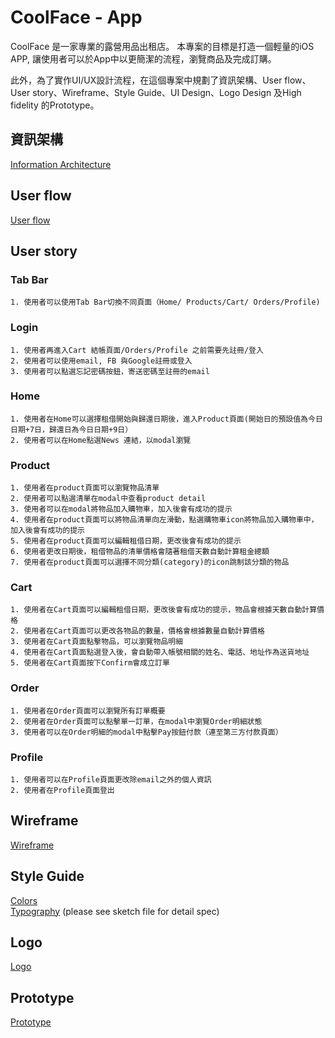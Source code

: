 # CoolFace - App

CoolFace 是一家專業的露營用品出租店。
本專案的目標是打造一個輕量的iOS APP, 讓使用者可以於App中以更簡潔的流程，瀏覽商品及完成訂購。

此外，為了實作UI/UX設計流程，在這個專案中規劃了資訊架構、User flow、User story、Wireframe、Style Guide、UI Design、Logo Design 及High fidelity 的Prototype。

## 資訊架構 
  [Information Architecture](IA.png)

## User flow
  [User flow](UserFlow.png)

## User story

###   Tab Bar
	1. 使用者可以使用Tab Bar切換不同頁面（Home/ Products/Cart/ Orders/Profile)

###   Login
	1. 使用者再進入Cart 結帳頁面/Orders/Profile 之前需要先註冊/登入
	2. 使用者可以使用email, FB 與Google註冊或登入
	3. 使用者可以點選忘記密碼按鈕，寄送密碼至註冊的email

###   Home
	1. 使用者在Home可以選擇租借開始與歸還日期後，進入Product頁面(開始日的預設值為今日日期+7日，歸還日為今日日期+9日）
	2. 使用者可以在Home點選News 連結，以modal瀏覽
###   Product
	1. 使用者在product頁面可以瀏覽物品清單
	2. 使用者可以點選清單在modal中查看product detail
	3. 使用者可以在modal將物品加入購物車，加入後會有成功的提示
	4. 使用者在product頁面可以將物品清單向左滑動，點選購物車icon將物品加入購物車中，加入後會有成功的提示
	5. 使用者在product頁面可以編輯租借日期，更改後會有成功的提示
	6. 使用者更改日期後，租借物品的清單價格會隨著租借天數自動計算租金總額
	7. 使用者在product頁面可以選擇不同分類(category)的icon跳制該分類的物品
###   Cart
	1. 使用者在Cart頁面可以編輯租借日期，更改後會有成功的提示，物品會根據天數自動計算價格
	2. 使用者在Cart頁面可以更改各物品的數量，價格會根據數量自動計算價格
	3. 使用者在Cart頁面點擊物品，可以瀏覽物品明細
	4. 使用者在Cart頁面點選登入後，會自動帶入帳號相關的姓名、電話、地址作為送貨地址
	5. 使用者在Cart頁面按下Confirm會成立訂單
###   Order
	1. 使用者在Order頁面可以瀏覽所有訂單概要
	2. 使用者在Order頁面可以點擊單一訂單，在modal中瀏覽Order明細狀態
	3. 使用者可以在Order明細的modal中點擊Pay按鈕付款（連至第三方付款頁面）
###   Profile
	1. 使用者可以在Profile頁面更改除email之外的個人資訊
	2. 使用者在Profile頁面登出



## Wireframe
  [Wireframe](wireframe.png)

## Style Guide
  [Colors](Colors.png)  
  [Typography](Typography-Dark.png)
  (please see sketch file for detail spec)
  
## Logo
  [Logo](Logo.png)
  
## Prototype
  [Prototype](https://projects.invisionapp.com/share/U5T17318316AQ7#/screens)

